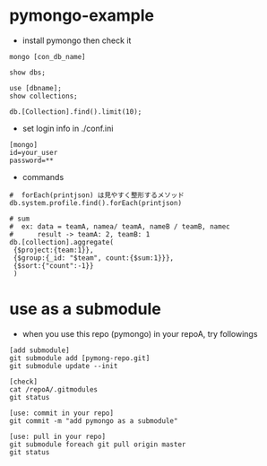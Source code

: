 # pymongo-example

- install pymongo then check it
```
mongo [con_db_name]

show dbs;

use [dbname];
show collections;

db.[Collection].find().limit(10);
```

- set login info in ./conf.ini
```
[mongo]
id=your_user
password=**
```

- commands
```
#  forEach(printjson) は見やすく整形するメソッド
db.system.profile.find().forEach(printjson)

# sum 
#  ex: data = teamA, namea/ teamA, nameB / teamB, namec
#      result -> teamA: 2, teamB: 1
db.[collection].aggregate(
 {$project:{team:1}},
 {$group:{_id: "$team", count:{$sum:1}}},
 {$sort:{"count":-1}}
 )
```

# use as a submodule

- when you use this repo (pymongo) in your repoA, try followings
```
[add submodule]
git submodule add [pymong-repo.git]
git submodule update --init

[check]
cat /repoA/.gitmodules
git status

[use: commit in your repo]
git commit -m "add pymongo as a submodule"

[use: pull in your repo]
git submodule foreach git pull origin master
git status
```